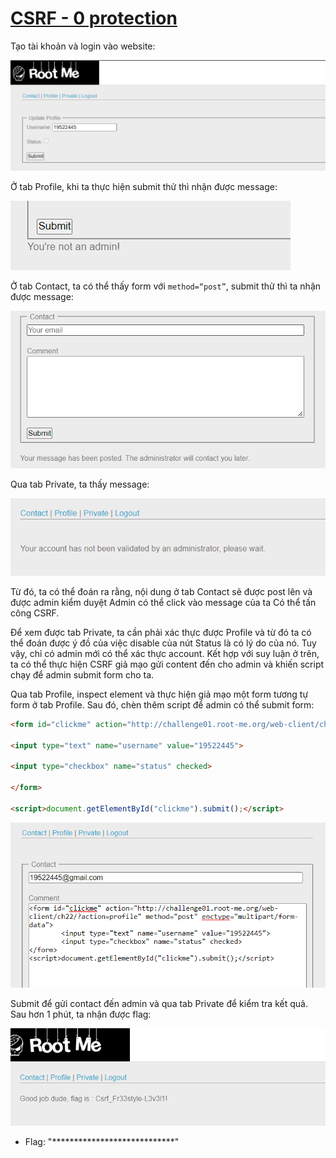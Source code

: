 # [CSRF - 0 protection](https://www.root-me.org/en/Challenges/Web-Client/CSRF-0-protection)

Tạo tài khoản và login vào website:

![](./media/image1.png)

Ở tab Profile, khi ta thực hiện submit thử thì nhận được message:

![](./media/image2.png)

Ở tab Contact, ta có thể thấy form với `method=“post”`, submit thử thì ta nhận được message:

![](./media/image3.png)

Qua tab Private, ta thấy message:

![](./media/image4.png)

Từ đó, ta có thể đoán ra rằng, nội dung ở tab Contact sẽ được post lên và được admin kiểm duyệt Admin có thể click vào message của ta Có thể tấn công CSRF.

Để xem được tab Private, ta cần phải xác thực được Profile và từ đó ta có thể đoán được ý đồ của việc disable của nút Status là có lý do của nó. Tuy vậy, chỉ có admin mới có thể xác thực account. Kết hợp với suy luận ở trên, ta có thể thực hiện CSRF giả mạo gửi content đến cho admin và khiến script chạy để admin submit form cho ta.

Qua tab Profile, inspect element và thực hiện giả mạo một form tương tự form ở tab Profile. Sau đó, chèn thêm script để admin có thể submit form:

```html
<form id="clickme" action="http://challenge01.root-me.org/web-client/ch22/?action=profile" method="post" enctype="multipart/form-data"></form>

<input type="text" name="username" value="19522445">

<input type="checkbox" name="status" checked>

</form>

<script>document.getElementById("clickme").submit();</script>
```

![](./media/image5.png)

Submit để gửi contact đến admin và qua tab Private để kiểm tra kết quả. Sau hơn 1 phút, ta nhận được flag:

![](./media/image6.png)

- Flag: "****************************"
